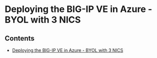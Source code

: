# Deploying the BIG-IP VE in Azure - BYOL with 3 NICS

## Contents

- [Deploying the BIG-IP VE in Azure - BYOL with 3 NICS ](#deploying-the-big-ip-ve-in-azure---byol-with-3-nics)


